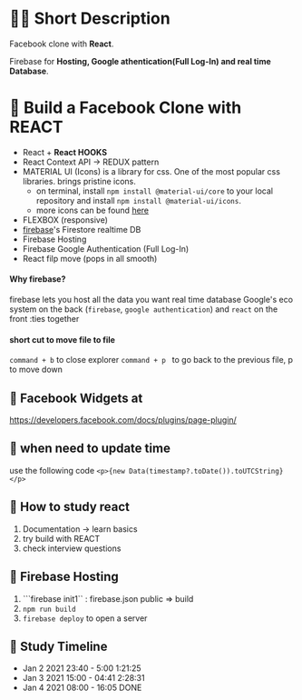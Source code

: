 # 👩‍💻 Short Description

Facebook clone with **React**.

Firebase for **Hosting, Google athentication(Full Log-In) and real time Database**.


# 🌺 Build a Facebook Clone with REACT

* React + **React HOOKS**
* React Context API -> REDUX pattern 
* MATERIAL UI (Icons)
is a library for css. One of the most popular css libraries. brings pristine icons.
    * on terminal, install ```npm install @material-ui/core``` to your local repository and install ```npm install @material-ui/icons```.
    * more icons can be found [here](https://material-ui.com/components/material-icons/)
* FLEXBOX (responsive)
* [firebase](https://console.firebase.google.com/)'s Firestore realtime DB 
* Firebase Hosting
* Firebase Google Authentication (Full Log-In)
* React filp move (pops in all smooth)

#### Why firebase? 

firebase lets you host all the data you want
real time database 
Google's eco system on the back (```firebase```, ```google authentication```) and ```react``` on the front :ties together


#### short cut to move file to file

```command + b``` to close explorer
```command + p ``` to go back to the previous file, p to move down

## 📕 Facebook Widgets at

https://developers.facebook.com/docs/plugins/page-plugin/

## 📗 when need to update time

use the following code ```<p>{new Data(timestamp?.toDate()).toUTCString}</p>```

## 📘 How to study react
1. Documentation -> learn basics
2. try build with REACT 
3. check interview questions  


## 📒 Firebase Hosting

1. ```firebase init1`` : firebase.json public => build
2. ```npm run build```
3. ```firebase deploy``` to open a server


## 📙 Study Timeline

* Jan 2 2021 23:40 - 5:00 1:21:25
* Jan 3 2021 15:00 - 04:41 2:28:31    
* Jan 4 2021 08:00 - 16:05 DONE
